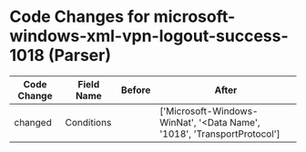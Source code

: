 # Code Changes for microsoft-windows-xml-vpn-logout-success-1018 (Parser)

| Code Change | Field Name | Before | After |
|-------------|------------|--------|-------|
| changed | Conditions |  | ['<Channel>Microsoft-Windows-WinNat', '<Data Name', '<EventID>1018</EventID>', 'TransportProtocol'] |